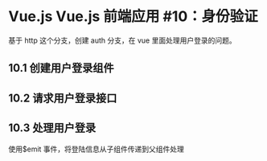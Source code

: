 # Vue.js Vue.js 前端应用 #10：身份验证

基于 http 这个分支，创建 auth 分支，在 vue 里面处理用户登录的问题。

## 10.1 创建用户登录组件

## 10.2 请求用户登录接口

## 10.3 处理用户登录

使用$emit 事件，将登陆信息从子组件传递到父组件处理
